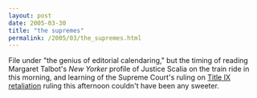 ```yaml
---
layout: post
date: 2005-03-30
title: "the supremes"
permalink: /2005/03/the_supremes.html
---
```


File under "the genius of editorial calendaring," but the timing of reading Margaret Talbot's _New Yorker_ profile of Justice Scalia on the train ride in this morning, and learning of the Supreme Court's ruling on [Title IX retaliation](http://www.nytimes.com/2005/03/30/politics/30scotus.html) ruling this afternoon couldn't have been any sweeter.